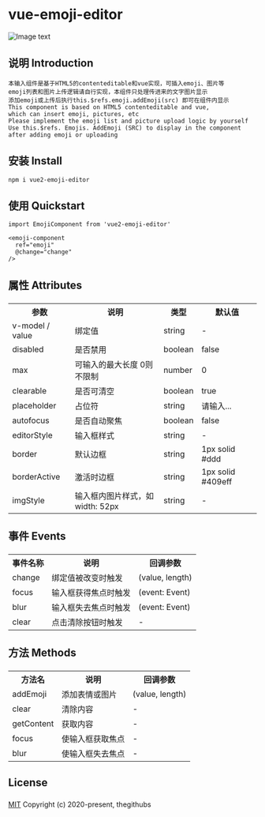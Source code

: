 # vue-emoji-editor

![Image text](https://img-cdn-aliyun.dcloud.net.cn/stream/plugin_screens/c7d536b0-e747-11ea-b015-5794bd84f21f_0.png?v=1598418218)

## 说明 Introduction
```
本输入组件是基于HTML5的contenteditable和vue实现，可插入emoji、图片等
emoji列表和图片上传逻辑请自行实现，本组件只处理传进来的文字图片显示
添加emoji或上传后执行this.$refs.emoji.addEmoji(src) 即可在组件内显示
This component is based on HTML5 contenteditable and vue, 
which can insert emoji, pictures, etc
Please implement the emoji list and picture upload logic by yourself
Use this.$refs. Emojis. AddEmoji (SRC) to display in the component 
after adding emoji or uploading
```

## 安装 Install
```
npm i vue2-emoji-editor
```

## 使用 Quickstart
```
import EmojiComponent from 'vue2-emoji-editor'

<emoji-component
  ref="emoji"
  @change="change"
/>
```

## 属性 Attributes
###
<table style="width: 100%;">
	<tr>
		<th>参数</th><th>说明</th><th>类型</th><th>默认值</th>
	</tr>
	<tr>
		<td>v-model / value</td><td>绑定值</td><td>string</td><td>-</td>
	</tr>
	<tr>
		<td>disabled</td><td>是否禁用</td><td>boolean</td><td>false</td>
	</tr>
	<tr>
		<td>max</td><td>可输入的最大长度  0则不限制</td><td>number</td><td>0</td>
	</tr>
	<tr>
		<td>clearable</td><td>是否可清空</td><td>boolean</td><td>true</td>
	</tr>
	<tr>
		<td>placeholder</td><td>占位符</td><td>string</td><td>请输入...</td>
	</tr>
	<tr>
		<td>autofocus</td><td>是否自动聚焦</td><td>boolean</td><td>false</td>
	</tr>
	<tr>
		<td>editorStyle</td><td>输入框样式</td><td>string</td><td>-</td>
	</tr>
	<tr>
		<td>border</td><td>默认边框</td><td>string</td><td>1px solid #ddd</td>
	</tr>
	<tr>
		<td>borderActive</td><td>激活时边框</td><td>string</td><td>1px solid #409eff</td>
	</tr>
	<tr>
		<td>imgStyle</td><td>输入框内图片样式，如width: 52px</td><td>string</td><td>-</td>
	</tr>
</table>


## 事件 Events
###
<table style="width: 100%;">
	<tr>
		<th>事件名称</th><th>说明</th><th>回调参数</th>
	</tr>
	<tr>
		<td>change</td><td>绑定值被改变时触发</td><td>(value, length)</td>
	</tr>
	<tr>
		<td>focus</td><td>输入框获得焦点时触发</td><td>(event: Event)</td>
	</tr>
	<tr>
		<td>blur</td><td>输入框失去焦点时触发</td><td>(event: Event)</td>
	</tr>
	<tr>
		<td>clear</td><td>点击清除按钮时触发</td><td>-</td>
	</tr>
</table>

## 方法 Methods
###
<table style="width: 100%;">
	<tr>
		<th>方法名</th><th>说明</th><th>回调参数</th>
	</tr>
	<tr>
		<td>addEmoji</td><td>添加表情或图片</td><td>(value, length)</td>
	</tr>
	<tr>
		<td>clear</td><td>清除内容</td><td>-</td>
	</tr>
	<tr>
		<td>getContent</td><td>获取内容</td><td>-</td>
	</tr>
	<tr>
		<td>focus</td><td>使输入框获取焦点</td><td>-</td>
	</tr>
	<tr>
		<td>blur</td><td>使输入框失去焦点</td><td>-</td>
	</tr>
</table>

## License
###
[MIT](http://opensource.org/licenses/MIT/)
Copyright (c) 2020-present, thegithubs

